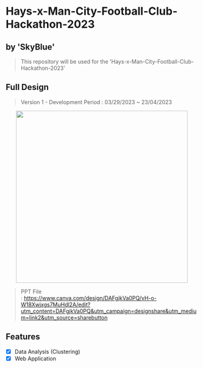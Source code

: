 # Hays-x-Man-City-Football-Club-Hackathon-2023
## by 'SkyBlue'
> This repository will be used for the 'Hays-x-Man-City-Football-Club-Hackathon-2023'

## Full Design
> Version 1 - Development Period : 03/29/2023 ~ 23/04/2023
<p align="center">
<img src="https://user-images.githubusercontent.com/56642855/234045277-9ca8d064-7adc-4707-85de-f56f64ce7fdd.gif", height="450px">
</p>

> PPT File 
</br>: https://www.canva.com/design/DAFgjkVa0PQ/vH-o-W18Xwjxgs7MuHdl2A/edit?utm_content=DAFgjkVa0PQ&utm_campaign=designshare&utm_medium=link2&utm_source=sharebutton

## Features
* [x] Data Analysis (Clustering)
* [x] Web Application
